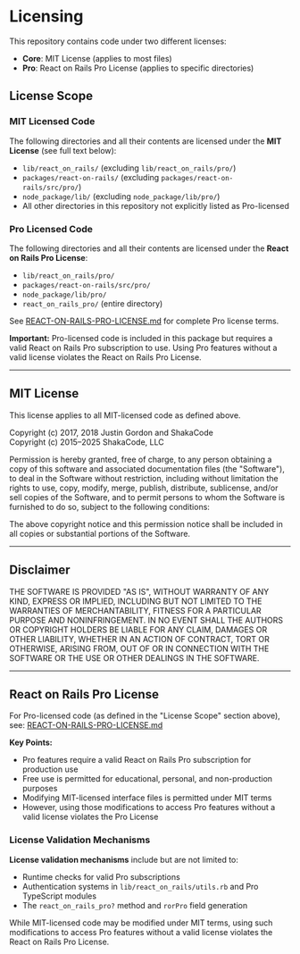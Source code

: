 # Licensing

This repository contains code under two different licenses:

- **Core**: MIT License (applies to most files)
- **Pro**: React on Rails Pro License (applies to specific directories)

## License Scope

### MIT Licensed Code

The following directories and all their contents are licensed under the **MIT License** (see full text below):

- `lib/react_on_rails/` (excluding `lib/react_on_rails/pro/`)
- `packages/react-on-rails/` (excluding `packages/react-on-rails/src/pro/`)
- `node_package/lib/` (excluding `node_package/lib/pro/`)
- All other directories in this repository not explicitly listed as Pro-licensed

### Pro Licensed Code

The following directories and all their contents are licensed under the **React on Rails Pro License**:

- `lib/react_on_rails/pro/`
- `packages/react-on-rails/src/pro/`
- `node_package/lib/pro/`
- `react_on_rails_pro/` (entire directory)

See [REACT-ON-RAILS-PRO-LICENSE.md](./REACT-ON-RAILS-PRO-LICENSE.md) for complete Pro license terms.

**Important:** Pro-licensed code is included in this package but requires a valid React on Rails Pro subscription to use. Using Pro features without a valid license violates the React on Rails Pro License.

---

## MIT License

This license applies to all MIT-licensed code as defined above.

Copyright (c) 2017, 2018 Justin Gordon and ShakaCode  
Copyright (c) 2015–2025 ShakaCode, LLC

Permission is hereby granted, free of charge, to any person obtaining a copy
of this software and associated documentation files (the "Software"), to deal
in the Software without restriction, including without limitation the rights
to use, copy, modify, merge, publish, distribute, sublicense, and/or sell
copies of the Software, and to permit persons to whom the Software is
furnished to do so, subject to the following conditions:

The above copyright notice and this permission notice shall be included in
all copies or substantial portions of the Software.

---

## Disclaimer

THE SOFTWARE IS PROVIDED "AS IS", WITHOUT WARRANTY OF ANY KIND, EXPRESS OR
IMPLIED, INCLUDING BUT NOT LIMITED TO THE WARRANTIES OF MERCHANTABILITY,
FITNESS FOR A PARTICULAR PURPOSE AND NONINFRINGEMENT. IN NO EVENT SHALL THE
AUTHORS OR COPYRIGHT HOLDERS BE LIABLE FOR ANY CLAIM, DAMAGES OR OTHER
LIABILITY, WHETHER IN AN ACTION OF CONTRACT, TORT OR OTHERWISE, ARISING FROM,
OUT OF OR IN CONNECTION WITH THE SOFTWARE OR THE USE OR OTHER DEALINGS IN THE
SOFTWARE.

---

## React on Rails Pro License

For Pro-licensed code (as defined in the "License Scope" section above), see:
[REACT-ON-RAILS-PRO-LICENSE.md](./REACT-ON-RAILS-PRO-LICENSE.md)

**Key Points:**

- Pro features require a valid React on Rails Pro subscription for production use
- Free use is permitted for educational, personal, and non-production purposes
- Modifying MIT-licensed interface files is permitted under MIT terms
- However, using those modifications to access Pro features without a valid license violates the Pro License

### License Validation Mechanisms

**License validation mechanisms** include but are not limited to:

- Runtime checks for valid Pro subscriptions
- Authentication systems in `lib/react_on_rails/utils.rb` and Pro TypeScript modules
- The `react_on_rails_pro?` method and `rorPro` field generation

While MIT-licensed code may be modified under MIT terms, using such modifications to access Pro features without a valid license violates the React on Rails Pro License.
